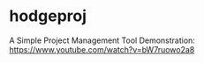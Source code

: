 # hodgeproj
A Simple Project Management Tool
Demonstration: https://www.youtube.com/watch?v=bW7ruowo2a8
